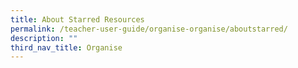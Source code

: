 ```yaml
---
title: About Starred Resources
permalink: /teacher-user-guide/organise-organise/aboutstarred/
description: ""
third_nav_title: Organise
---
```

